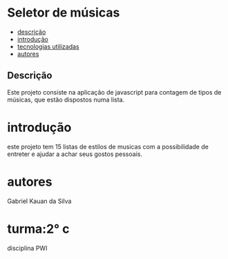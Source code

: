 # Seletor de músicas


* [descrição](#destrição)
* [introdução ](#introdução)
* [tecnologias utilizadas](#tecnologias_utilizadas)
* [autores](#autores)


## Descrição

Este projeto consiste na aplicação de javascript para contagem de tipos de músicas, que estão dispostos numa lista. 

# introdução 
este projeto tem 15 listas de estilos de musicas com a possibilidade de entreter e ajudar a achar seus gostos pessoais.


# autores
Gabriel Kauan da Silva

 
# turma:2° c 
disciplina PWI